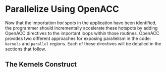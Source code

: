 Parallelize Using OpenACC
=========================
Now that the importation *hot spots* in the application have been identified,
the programmer should incrementally accelerate these hotspots by adding OpenACC
directives to the important loops within those routines. OpenACC provides two
different approaches for exposing parallelism in the code: `kernels` and
`parallel` regions. Each of these directives will be detailed in the sections
that follow.

The Kernels Construct
---------------------

